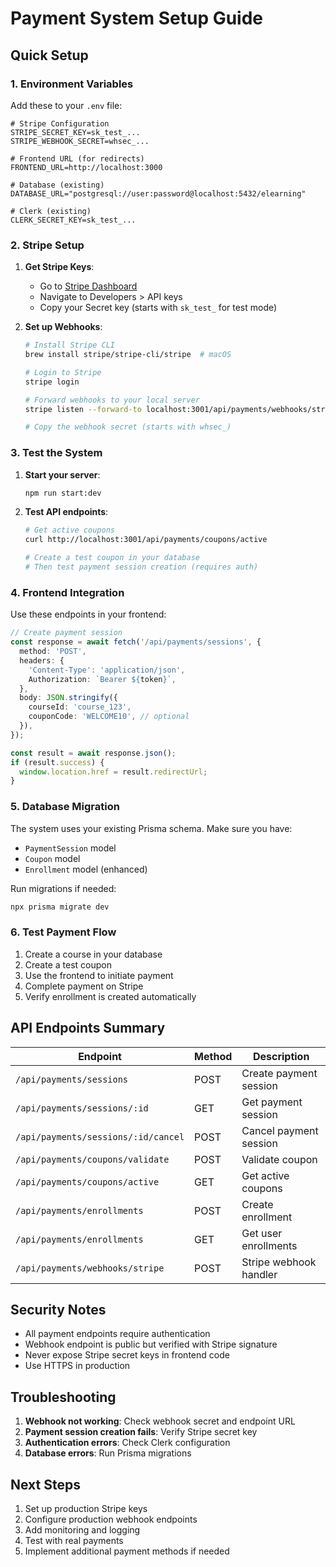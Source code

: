 # Payment System Setup Guide

## Quick Setup

### 1. Environment Variables

Add these to your `.env` file:

```env
# Stripe Configuration
STRIPE_SECRET_KEY=sk_test_...
STRIPE_WEBHOOK_SECRET=whsec_...

# Frontend URL (for redirects)
FRONTEND_URL=http://localhost:3000

# Database (existing)
DATABASE_URL="postgresql://user:password@localhost:5432/elearning"

# Clerk (existing)
CLERK_SECRET_KEY=sk_test_...
```

### 2. Stripe Setup

1. **Get Stripe Keys**:
   - Go to [Stripe Dashboard](https://dashboard.stripe.com/)
   - Navigate to Developers > API keys
   - Copy your Secret key (starts with `sk_test_` for test mode)

2. **Set up Webhooks**:

   ```bash
   # Install Stripe CLI
   brew install stripe/stripe-cli/stripe  # macOS

   # Login to Stripe
   stripe login

   # Forward webhooks to your local server
   stripe listen --forward-to localhost:3001/api/payments/webhooks/stripe

   # Copy the webhook secret (starts with whsec_)
   ```

### 3. Test the System

1. **Start your server**:

   ```bash
   npm run start:dev
   ```

2. **Test API endpoints**:

   ```bash
   # Get active coupons
   curl http://localhost:3001/api/payments/coupons/active

   # Create a test coupon in your database
   # Then test payment session creation (requires auth)
   ```

### 4. Frontend Integration

Use these endpoints in your frontend:

```typescript
// Create payment session
const response = await fetch('/api/payments/sessions', {
  method: 'POST',
  headers: {
    'Content-Type': 'application/json',
    Authorization: `Bearer ${token}`,
  },
  body: JSON.stringify({
    courseId: 'course_123',
    couponCode: 'WELCOME10', // optional
  }),
});

const result = await response.json();
if (result.success) {
  window.location.href = result.redirectUrl;
}
```

### 5. Database Migration

The system uses your existing Prisma schema. Make sure you have:

- `PaymentSession` model
- `Coupon` model
- `Enrollment` model (enhanced)

Run migrations if needed:

```bash
npx prisma migrate dev
```

### 6. Test Payment Flow

1. Create a course in your database
2. Create a test coupon
3. Use the frontend to initiate payment
4. Complete payment on Stripe
5. Verify enrollment is created automatically

## API Endpoints Summary

| Endpoint                            | Method | Description            |
| ----------------------------------- | ------ | ---------------------- |
| `/api/payments/sessions`            | POST   | Create payment session |
| `/api/payments/sessions/:id`        | GET    | Get payment session    |
| `/api/payments/sessions/:id/cancel` | POST   | Cancel payment session |
| `/api/payments/coupons/validate`    | POST   | Validate coupon        |
| `/api/payments/coupons/active`      | GET    | Get active coupons     |
| `/api/payments/enrollments`         | POST   | Create enrollment      |
| `/api/payments/enrollments`         | GET    | Get user enrollments   |
| `/api/payments/webhooks/stripe`     | POST   | Stripe webhook handler |

## Security Notes

- All payment endpoints require authentication
- Webhook endpoint is public but verified with Stripe signature
- Never expose Stripe secret keys in frontend code
- Use HTTPS in production

## Troubleshooting

1. **Webhook not working**: Check webhook secret and endpoint URL
2. **Payment session creation fails**: Verify Stripe secret key
3. **Authentication errors**: Check Clerk configuration
4. **Database errors**: Run Prisma migrations

## Next Steps

1. Set up production Stripe keys
2. Configure production webhook endpoints
3. Add monitoring and logging
4. Test with real payments
5. Implement additional payment methods if needed
